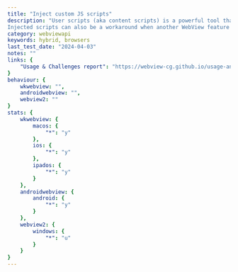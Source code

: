 ```yaml
---
title: "Inject custom JS scripts"
description: "User scripts (aka content scripts) is a powerful tool that unlocks many possibilities such as: content customization, security and privacy protection, enriching web app functionality.
Injected scripts can also be a workaround when another WebView feature is not available: for example, due to the lack of granular cookie control in native WebView APIs, one method is to inject a script to augment document.cookie API. "
category: webviewapi
keywords: hybrid, browsers
last_test_date: "2024-04-03"
notes: ""
links: {
    "Usage & Challenges report": "https://webview-cg.github.io/usage-and-challenges/#inject-custom-js-scripts",
}
behaviour: {
    wkwebview: "",
    androidwebview: "",
    webview2: ""
}
stats: {
    wkwebview: {
		macos: {
			"*": "y"
		},
		ios: {
			"*": "y"
		},
        ipados: {
            "*": "y"
        }
	},
    androidwebview: {
        android: {
            "*": "y"
        }
    },
    webview2: {
        windows: {
            "*": "u"
        }
    }
}
---
```

